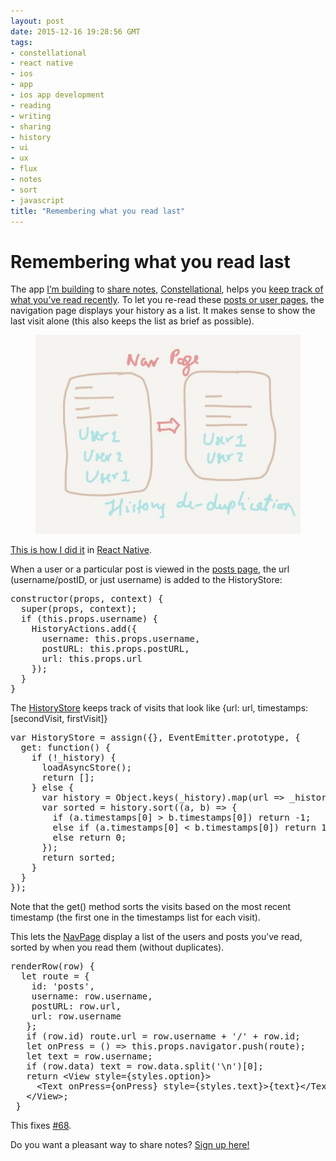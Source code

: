 ```yaml
---
layout: post
date: 2015-12-16 19:28:56 GMT
tags:
- constellational
- react native
- ios
- app
- ios app development
- reading
- writing
- sharing
- history
- ui
- ux
- flux
- notes
- sort
- javascript
title: "Remembering what you read last"
---
```

# Remembering what you read last

<p>The app <a href="http://github.com/constellational">I’m building</a> to <a href="http://arpith.co/post/134539082857/sharing-a-post">share notes</a>, <a href="http://constellational.com/">Constellational</a>, helps you <a href="http://arpith.co/post/134737535752/keeping-track-of-what-youve-read">keep track of what you’ve read recently</a>. To let you re-read these <a href="http://arpith.co/post/134595293672/reading-everyone-you-love">posts or user pages</a>, the navigation page displays your history as a list. It makes sense to show the last visit alone (this also keeps the list as brief as possible).</p><figure class="tmblr-full" data-orig-height="600" data-orig-width="800"><img src="/images/40b87e6ceee47d00a28f61527871df2b73c8734dfa5149f34ad0d5b72a1f31b9.jpg" data-orig-height="600" data-orig-width="800"></figure><p><a href="https://github.com/constellational/iOS/commit/94b986f769b68512ee34594ac0277d52df3a700d">This is how I did it</a> in <a href="https://facebook.github.io/react-native/">React Native</a>.</p><p>When a user or a particular post is viewed in the <a href="https://github.com/constellational/iOS/blob/9fa20dbb5f7dd7ef0ffbea45adb61004c6d9ef9d/components/PostsPage.js">posts page</a>, the url (username/postID, or just username) is added to the HistoryStore:</p><pre>constructor(props, context) {<br> &nbsp;super(props, context);<br> &nbsp;if (this.props.username) {<br> &nbsp; &nbsp;HistoryActions.add({<br> &nbsp; &nbsp; &nbsp;username: this.props.username,<br> &nbsp; &nbsp; &nbsp;postURL: this.props.postURL,<br> &nbsp; &nbsp; &nbsp;url: this.props.url<br> &nbsp; &nbsp;});<br> &nbsp;}<br>}</pre><p>The <a href="https://github.com/constellational/iOS/blob/9fa20dbb5f7dd7ef0ffbea45adb61004c6d9ef9d/stores/HistoryStore.js">HistoryStore</a> keeps track of visits that look like {url: url, timestamps: [secondVisit, firstVisit]}</p><pre>var HistoryStore = assign({}, EventEmitter.prototype, {<br> &nbsp;get: function() {<br> &nbsp; &nbsp;if (!_history) {<br> &nbsp; &nbsp; &nbsp;loadAsyncStore();<br> &nbsp; &nbsp; &nbsp;return [];<br> &nbsp; &nbsp;} else {<br> &nbsp; &nbsp; &nbsp;var history = Object.keys(_history).map(url =&gt; _history[url]);<br> &nbsp; &nbsp; &nbsp;var sorted = history.sort((a, b) =&gt; {<br> &nbsp; &nbsp; &nbsp; &nbsp;if (a.timestamps[0] &gt; b.timestamps[0]) return -1;<br> &nbsp; &nbsp; &nbsp; &nbsp;else if (a.timestamps[0] &lt; b.timestamps[0]) return 1;<br> &nbsp; &nbsp; &nbsp; &nbsp;else return 0;<br> &nbsp; &nbsp; &nbsp;});<br> &nbsp; &nbsp; &nbsp;return sorted;<br> &nbsp; &nbsp;}<br> &nbsp;}<br>});</pre><p>Note that the get() method sorts the visits based on the most recent timestamp (the first one in the timestamps list for each visit).</p><p>This lets the <a href="https://github.com/constellational/iOS/blob/9fa20dbb5f7dd7ef0ffbea45adb61004c6d9ef9d/components/NavPage.js">NavPage</a> display a list of the users and posts you’ve read, sorted by when you read them (without duplicates).</p><pre>renderRow(row) {<br> &nbsp;let route = {<br> &nbsp; &nbsp;id: 'posts',<br> &nbsp; &nbsp;username: row.username,<br> &nbsp; &nbsp;postURL: row.url,<br> &nbsp; &nbsp;url: row.username<br> &nbsp; };<br> &nbsp; if (row.id) route.url = row.username + '/' + row.id;<br> &nbsp; let onPress = () =&gt; this.props.navigator.push(route);<br> &nbsp; let text = row.username;<br> &nbsp; if (row.data) text = row.data.split('\n')[0];<br> &nbsp; return &lt;View style={styles.option}&gt;<br> &nbsp; &nbsp; &lt;Text onPress={onPress} style={styles.text}&gt;{text}&lt;/Text<br> &nbsp; &lt;/View&gt;;<br> }</pre><p>This fixes <a href="https://github.com/constellational/iOS/issues/68">#68</a>.</p><p>Do you want a pleasant way to share notes? <a href="http://eepurl.com/bHN6Mf">Sign up here!</a></p>